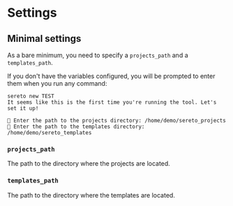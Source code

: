 # Settings

## Minimal settings

As a bare minimum, you need to specify a `projects_path` and a `templates_path`.

If you don't have the variables configured, you will be prompted to enter them when you run any command:

```
sereto new TEST
It seems like this is the first time you're running the tool. Let's set it up!

📂 Enter the path to the projects directory: /home/demo/sereto_projects
📂 Enter the path to the templates directory: /home/demo/sereto_templates
```

### `projects_path`

The path to the directory where the projects are located.

### `templates_path`

The path to the directory where the templates are located.
